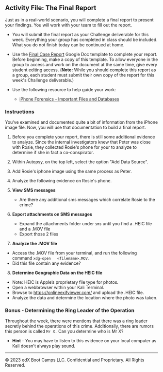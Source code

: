## Activity File: The Final Report

Just as in a real-world scenario, you will complete a final report to present your findings. You will work with your team to fill out the report.

 - You will submit the final report as your Challenge deliverable for this week. Everything your group has completed in class should be included. What you do not finish today can be continued at home. 
 
 - Use the [Final Case Report](https://docs.google.com/document/d/1wUvR5F-KBDbazg4-upPxBuSPORWqMmAaYv5RXm0dWzM/edit) Google Doc template to complete your report. Before beginning, make a copy of this template. To allow everyone in the group to access and work on the document at the same time, give every student editing access. (**Note:** While you should complete this report as a group, each student must submit their own copy of the report for this week's Challenge deliverable.)

  - Use the following resource to help guide your work:

     - [iPhone Forensics - Important Files and Databases](https://docs.google.com/document/d/1MN4aTz8qsPh1SayR9LWKVNIGndLcSVrg1SPHj4NtVLs/edit) 

### Instructions

You've examined and documented quite a bit of information from the iPhone image file. Now, you will use that documentation to build a final report. 

1. Before you complete your report, there is still some additional evidence to analyze. Since the internal investigators knew that Peter was close with Rosie, they collected Rosie's phone for your to analyze to determine if she in fact a co-conspirator.

2. Within Autopsy, on the top left, select the option "Add Data Source".

3. Add Rosie's iphone image using the same process as Peter.

4. Analyze the following evidence on Rosie's phone.

5. **View SMS messages** 
   - Are there any additional sms messages which correlate Rosie to the crime?

6. **Export attachments on SMS messages**
   - Expand the attachments folder under `sms` until you find a .HEIC file and a .MOV file
   - Export those 2 files

7.  **Analyze the .MOV file**
   - Access the .MOV file from your terminal, and run the following command `xdg-open   <filename>.MOV`.
   - Did this file contain any evidence?

8.  **Determine Geographic Data on the HEIC file**
   - Note: HEIC is Apple’s proprietary file type for photos.
   - Open a webbrowser within your Kali Terminal.
   - Browse to https://onlineexifviewer.com/ and upload the .HEIC file.
   - Analyze the data and determine the location where the photo was taken.
     
### Bonus - Determining the Ring Leader of the Operation

Throughout the week, there were mentions that there was a ring leader secretly behind the operations of this crime. Additionally, there are rumors this person is called `Mr X.`  Can you determine who is Mr X?
  - **Hint** - You may have to listen to this evidence on your local computer as Kali doesn't always play sound.

----

&copy; 2023 edX Boot Camps LLC. Confidential and Proprietary.   All Rights Reserved.
